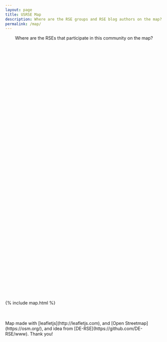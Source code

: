 ```yaml
---
layout: page
title: USRSE Map
description: Where are the RSE groups and RSE blog authors on the map?
permalink: /map/
---
```


<style>
.page-heading {
    padding-bottom: 10px !important;
}
.container {
   max-width: 1440px;
}
</style>

<p style='text-align:center'>Where are the RSEs that participate in this community on the map?</p>

<div id="map-container" style="height:800px"></div>

<link rel="stylesheet" href="https://unpkg.com/leaflet@1.5.1/dist/leaflet.css"
      integrity="sha512-xwE/Az9zrjBIphAcBb3F6JVqxf46+CDLwfLMHloNu6KEQCAWi6HcDUbeOfBIptF7tcCzusKFjFw2yuvEpDL9wQ=="
      crossorigin=""/>

<script src="https://unpkg.com/leaflet@1.5.1/dist/leaflet.js"
     integrity="sha512-GffPMF3RvMeYyc1LWMHtK8EbPv0iNZ8/oTtHPx9/cc2ILxQ+u905qIwdpULaqDkyBKgOaB57QTMg7ztg8Jm2Og=="
     crossorigin=""></script>

{% include map.html %}

<br/>
<br/>
Map made with [leafletjs](http://leafletjs.com), and [Open Streetmap](https://osm.org/), and idea from [DE-RSE](https://github.com/DE-RSE/www). Thank you!
